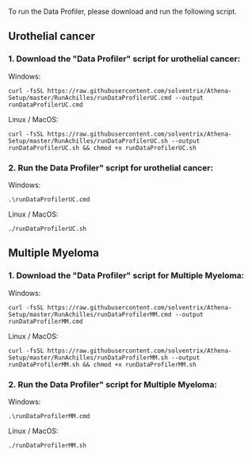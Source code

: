 To run the Data Profiler, please download and run the following script.  

## Urothelial cancer

###  1. Download the "Data Profiler" script for urothelial cancer:
Windows:
```
curl -fsSL https://raw.githubusercontent.com/solventrix/Athena-Setup/master/RunAchilles/runDataProfilerUC.cmd --output runDataProfilerUC.cmd
```
Linux / MacOS:
```
curl -fsSL https://raw.githubusercontent.com/solventrix/Athena-Setup/master/RunAchilles/runDataProfilerUC.sh --output runDataProfilerUC.sh && chmod +x runDataProfilerUC.sh
```

###  2. Run the Data Profiler" script for urothelial cancer:
Windows:
```
.\runDataProfilerUC.cmd
```
Linux / MacOS:
```
./runDataProfilerUC.sh
```

## Multiple Myeloma

###  1. Download the "Data Profiler" script for Multiple Myeloma:
Windows:
```
curl -fsSL https://raw.githubusercontent.com/solventrix/Athena-Setup/master/RunAchilles/runDataProfilerMM.cmd --output runDataProfilerMM.cmd
```
Linux / MacOS:
```
curl -fsSL https://raw.githubusercontent.com/solventrix/Athena-Setup/master/RunAchilles/runDataProfilerMM.sh --output runDataProfilerMM.sh && chmod +x runDataProfilerMM.sh
```

###  2. Run the Data Profiler" script for Multiple Myeloma:
Windows:
```
.\runDataProfilerMM.cmd
```
Linux / MacOS:
```
./runDataProfilerMM.sh
```